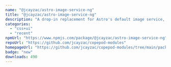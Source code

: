 ```yaml
---
name: "@jcayzac/astro-image-service-ng"
title: "@jcayzac/astro-image-service-ng"
description: "A drop-in replacement for Astro's default image service, with art direction support."
categories:
  - "css+ui"
  - "recent"
npmUrl: "https://www.npmjs.com/package/@jcayzac/astro-image-service-ng"
repoUrl: "https://github.com/jcayzac/copepod-modules"
homepageUrl: "https://github.com/jcayzac/copepod-modules/tree/main/packages/astro-image-service#readme"
badge: "new"
downloads: 490
---
```

